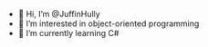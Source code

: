 - 👋 Hi, I’m @JuffinHully
- 👀 I’m interested in object-oriented programming
- 🌱 I’m currently learning C#

<!---
JuffinHully/JuffinHully is a ✨ special ✨ repository because its `README.md` (this file) appears on your GitHub profile.
You can click the Preview link to take a look at your changes.
--->
